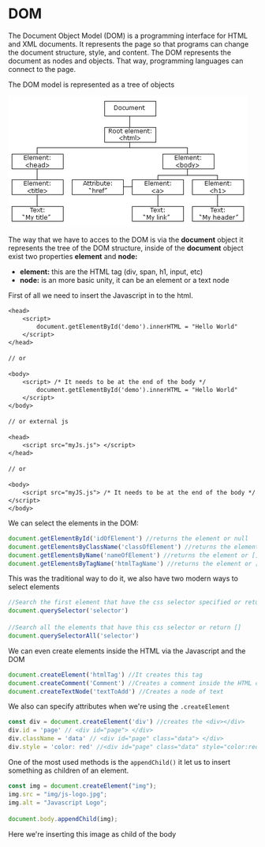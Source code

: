 # DOM

The Document Object Model \(DOM\) is a programming interface for HTML and XML documents. It represents the page so that programs can change the document structure, style, and content. The DOM represents the document as nodes and objects. That way, programming languages can connect to the page.

The DOM model is represented as a tree of objects

![](../../.gitbook/assets/pic_htmltree.gif)

The way that we have to acces to the DOM is via the **document** object it represents the tree of the DOM structure, inside of the **document** object exist two properties **element** and **node:**

* **element:** this are the HTML tag \(div, span, h1, input, etc\)
* **node:** is an more basic unity, it can be an element or a text node

First of all we need to insert the Javascript in to the html.

```markup
<head>
    <script>
        document.getElementById('demo').innerHTML = "Hello World"
    </script>
</head>

// or

<body>
    <script> /* It needs to be at the end of the body */
        document.getElementById('demo').innerHTML = "Hello World"
    </script>
</body>

// or external js 

<head>
    <script src="myJs.js"> </script>
</head>

// or

<body>
    <script src="myJS.js"> /* It needs to be at the end of the body */ </script>
</body>

```

We can select the elements in the DOM:

```javascript
document.getElementById('idOfElement') //returns the element or null
document.getElementsByClassName('classOfElement') //returns the element or []
document.getElementsByName('nameOfElement') //returns the element or []
document.getElementsByTagName('htmlTagName') //returns the element or []
```

This was the traditional way to do it, we also have two modern ways to select elements

```javascript
//Search the first element that have the css selector specified or return null
document.querySelector('selector') 

//Search all the elements that have this css selector or return []
document.querySelectorAll('selector')
```

We can even create elements inside the HTML via the Javascript and the DOM

```javascript
document.createElement('htmlTag') //It creates this tag
document.createComment('Comment') //Creates a comment inside the HTML code
document.createTextNode('textToAdd') //Creates a node of text
```

We also can specify attributes when we're using the `.createElement` 

```javascript
const div = document.createElement('div') //creates the <div></div>
div.id = 'page' // <div id="page"> </div>
div.className = 'data' // <div id="page" class="data"> </div>
div.style = 'color: red' //<div id="page" class="data" style="color:red"> </div>
```

One of the most used methods is the `appendChild()` it let us to insert something as children of an element.

```javascript
const img = document.createElement("img");
img.src = "img/js-logo.jpg";
img.alt = "Javascript Logo";

document.body.appendChild(img);
```

Here we're inserting this image as child of the body



